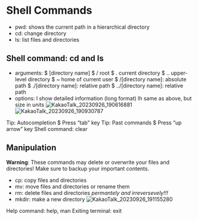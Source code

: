 # Shell Commands

- pwd: shows the current path in a hierarchical directory
- cd: change directory
- ls: list files and directories

## Shell command: cd and ls
- arguments:
    $ [directory name]
    $ / root
    $ . current directory
    $ .. upper-level directory
    $ ~ home of current user
    $ /[directory name]: absolute path
    $ ./[directory name]: relative path
    $ ../[directory name]: relative path
- options:
    l show detailed information (long format)
    lh same as above, but size in units
![KakaoTalk_20230926_190616881](https://github.com/Sputnik0814/temp-repo/assets/143800230/5818fd66-7a21-446d-84c1-59ae279217c0)
![KakaoTalk_20230926_190930787](https://github.com/Sputnik0814/temp-repo/assets/143800230/dd8f1509-94f8-4d91-91e8-92affb994599)

Tip: Autocompletion
    $ Press “tab” key
Tip: Past commands
    $ Press “up arrow” key
Shell command: clear

## Manipulation
**Warning**: These commands may delete or overwrite your files and directories!
Make sure to backup your important contents.
- cp: copy files and directories
- mv: move files and directories or rename them
- rm: delete files and directories *permantely and irreversevely!!!*
- mkdir: make a new directory
![KakaoTalk_20230926_191155280](https://github.com/Sputnik0814/temp-repo/assets/143800230/a180846a-3887-440b-a7b4-17fe7585c684)

Help command: help, man
Exiting terminal: exit
